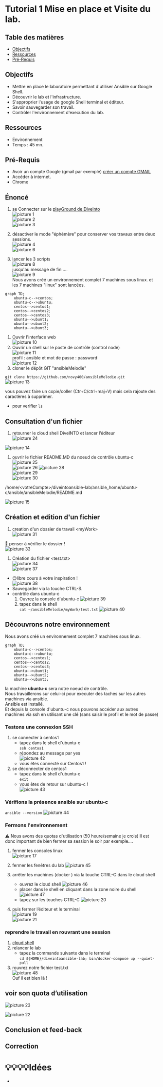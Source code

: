 # Tutorial 1 Mise en place et Visite du lab. 
## Table des matières
- [Objectifs](#objectifs)  
- [Ressources](#ressources)
- [Pré-Requis](#pré-requis)  
## Objectifs  
- Mettre en place le laboratoire permettant d'utiliser Ansible sur Google Shell.
- Découvrir le lab et l'infrastructure.
- S'approprier l'usage de google Shell terminal et éditeur.
- Savoir sauvegarder son travail.
- Contrôler l'environnement d'execution du lab.	
## Ressources
- Environnement 
- Temps : 45 mn.
## Pré-Requis
- Avoir un compte Google (gmail par exemple) 
    [créer un compte GMAIL](https://support.google.com/mail/answer/56256?hl=fr)
- Accéder à internet.
- Chrome 

## Énoncé  
1. se Connecter sur le [playGround de DiveInto](https://diveinto.com/p/playground)  
![picture 1](../../images/7ffe3c8d25c328686238ec595923c5fe41a57a3b7745a323ec88a5e77a3ccb1a.png)  
![picture 2](../../images/7f2b4d8c8da5f4d3446c0d1654326f60239e4bc20da736acc3b8297ce0ae3476.png)  
![picture 3](../../images/75cf010d097279ecd617f7d0827635497e415c8fa5e8d80c144468df3ab02062.png)  

1. désactiver le mode "éphémère" pour conserver vos travaux entre deux sessions.  
![picture 4](../../images/1141068da53df76d751e30b5914229ac648a00e7c1592cef91f08924a25b75b8.png)  
![picture 6](../../images/9dd0dec6aa544d22583f3f6ff858a0cad3580a40572ffc8ccc676da9cc957663.png)  
1. lancer les 3 scripts  
![picture 8](../../images/cf296d934e826e84851da6578934d1ab73659aa7cd8d68963d1716677281fdf8.png)  
jusqu'au message de fin ....  
![picture 9](../../images/d299326d52bce6034f9f9d46e61f24318453e1b10494d9b6a8b7006081960f3e.png)  
Nous avons créé un environnement complet 7 machines sous linux.
et les 7 machines "linux" sont lancées. 
```mermaid
graph TD;
    ubuntu-c-->centos;
    ubuntu-c-->ubuntu;
    centos-->centos1;
    centos-->centos2;
    centos-->centos3;
    ubuntu-->ubunt1;
    ubuntu-->ubunt2;
    ubuntu-->ubunt3;
```  
1. Ouvrir l'interface web  
![picture 10](../../images/b40cad2235b20a6c5b4772f0ae5e0c01b9311d5f7d83a27adf9276aaaeff4ba2.png)  
1. Ouvrir un shell sur le poste de contrôle (control node)  
![picture 11](../../images/def6b7c6e72206c8bdd67464a0e286b12c40bfcd0f7231dd37a9718da4f23713.png)  
profil : ansible et mot de passe : password  
![picture 12](../../images/8e9b7005f84bfca8958281ba832156f78125048d8dd7a334c2179aac84a38f5b.png)  
1. cloner le dépôt GIT  "ansibleMelodie"  

`git clone https://github.com/novy400/ansibleMelodie.git`  
![picture 13](../../images/bb085135e32b1ff44736423bc12d91fd4dc2d69ea13b68e5e25e61861e8651e4.png) 

vous pouvez faire un copie/coller (Ctr+C/ctrl+maj+V) mais cela rajoute des caractères à supprimer.
- pour verifier `ls`   

## Consultation d'un fichier
1. retourner le cloud shell DiveINTO et lancer l’éditeur  
![picture 24](../../images/646fd4976a23ad7f39308168e71c2b986caa1a70f9780d0c1f547d4969363c2c.png)  

![picture 14](../../images/2b52b084e35690234d76819ce60d4c633d2d1d67cdcabb0f19fc065978b25641.png)  
1. ouvrir le fichier README.MD du noeud de contrôle ubuntu-c 
![picture 25](../../images/de16a500cca1ea1e49099a69b02e81f197a77a9bdf40bcd515d98082c3e386d2.png)  
![picture 26](../../images/23ff4406d01317323b1bb54c7c7ca2890a05897cca9cbeeeb40cc31aaefbd3eb.png) 
![picture 28](../../images/a67a66423e45b1a495f3f891a63727db896dfe224cdb2fe7708b7d53c3aafaed.png)  
![picture 29](../../images/b8ce45732a918713eb4820bedf58ece64f64ce4d10fe4477841a02b7ab0d779f.png)  
![picture 30](../../images/15e7e5cbdc33ce1e53631ba48639639ae0a3a7c84ed185b9d567962550b60f82.png)  

/home/\<votreCompte\>/diveintoansible-lab/ansible_home/ubuntu-c/ansible/ansibleMelodie/README.md

![picture 15](../../images/03016ede7c979a3f72078c03f6fa753462fd6dc119c08170ad8b8e56fc5471b5.png)  

## Création et edition d'un fichier 
1. creation d'un dossier de travail \<myWork\>  
![picture 31](../../images/77d192056e856e44cf16ad7bf1a320cfec6657570f1ba4cf870f58aec39f788e.png)  
 

🧐 penser à vérifier le dossier !  
![picture 33](../../images/559781e23eb8abaeae3a48f9ceb62805307dd0445cba95d866840ee03e7513b2.png)  

1. Création du fichier \<test.txt\>  
![picture 34](../../images/81ffa791d53cafd22b35acc3140652924b676856f4dbcbdd8550343ca2a1425c.png)  
![picture 37](../../images/6a3ec386b53dc2cf45d3a9224fe718ef5c9b1d334bdc70bb81e3c836dc039cf1.png)  
- 😉libre cours à votre inspiration !  
![picture 38](../../images/867ca592336f85c9037fc325d755621a07094fced3f77532d327effe27e10b04.png)  
- Sauvegarder via la touche CTRL-S.
- contrôle dans ubuntu-c
    1. Ouvrez la console d'ubuntu-c
    ![picture 39](../../images/05912e7204c2f523b30a2d1c65d41940becd2c783bdc6efa835d8de766444b3a.png)  
    1. tapez dans le shell  
    `cat ~/ansibleMelodie/myWork/test.txt`
![picture 40](../../images/e190085e83b7c6182d2096b48968a12d98e8ee4a92aa634bb11a070d9951bcf5.png)  
 

## Découvrons notre environnement 
Nous avons créé un environnement complet 7 machines sous linux.
```mermaid
graph TD;
    ubuntu-c-->centos;
    ubuntu-c-->ubuntu;
    centos-->centos1;
    centos-->centos2;
    centos-->centos3;
    ubuntu-->ubunt1;
    ubuntu-->ubunt2;
    ubuntu-->ubunt3;
```
la machine **ubuntu-c** sera notre noeud de contrôle.  
Nous travaillerons sur celui-ci pour executer des taches sur les autres machines via ansible.  
Ansible est installé.  
Et depuis la console d'ubuntu-c nous pouvons accéder aux autres machines via ssh en utilisant une clé (sans saisir le profil et le mot de passe)
### Testons une connexion SSH  
1. se connecter à centos1  
    - tapez dans le shell d'ubuntu-c  
        `ssh centos1`  
    - répondez au message par yes   
        ![picture 42](../../images/16c0e9bc3050b13add0a6bd31b1ddc946ee095dfaa7724504804ae776801b933.png)  
    - vous êtes connecté sur Centos1 ! 
1. se déconnecter de centos1   
    - tapez dans le shell d'ubuntu-c   
        `exit`
    - vous êtes de retour sur ubuntu-c !  
        ![picture 43](../../images/2750de419eeab5d38c2a6f74c1f74eae76d952ba60f35d24b54491fc6f3b6309.png)  
  
### Vérifions la présence ansible  sur ubuntu-c  
`ansible --version`
![picture 44](../../images/e282c2b4285d0db4f42a20af98120e6b5fa85436b43e77bf629a761b84185e8c.png)  

### Fermons l'environnement
⚠ Nous avons des quotas d'utilisation (50 heure/semaine je crois)
Il est donc important de bien fermer sa session le soir par exemple....

1. fermer les consoles linux  
![picture 17](../../images/c2d037baae22adb3ca90c6d090816ca25b0341e0e1273deaf71da32034720794.png)  
1. fermer les fenêtres du lab
![picture 45](../../images/65ca76f131ca0b58857f51f3dbdc450b2ffc4b27b0a556b1ee69c2ab7420a0aa.png)  

1. arrêter les machines (docker ) via la touche CTRL-C dans le cloud shell
    - ouvrez le cloud shell
    ![picture 46](../../images/1d8e0a37443c3268d60b5e75cd25053b96336095e8ca60db038e7df123848a90.png)  
    - placer dans le shell en cliquant dans la zone noire du shell  
    ![picture 47](../../images/164b39dd228366cb85ba263399ed81bdf6cd931089247676c3e7dbf147e95ecf.png)  
    - tapez sur les touches CTRL-C
    ![picture 20](../../images/9999b4c0812c58c8f4a94a177b15b851cd6e546fdbd1703d238fb63e95f1f56e.png)  

1. puis fermer l’éditeur et le terminal  
![picture 19](../../images/4a7d66029f09ef07932cca53c99c158b58f0475da9f6d54e27ff182c1ed90983.png)  
![picture 21](../../images/de8913f53dca64e2accd82c9bc0794d4a95ddd2e6fd468fd95a9fa8ba39c5894.png)  
### reprendre le travail en rouvrant une session  
1. [cloud shell](https://shell.cloud.google.com/?show=terminal)  
1. relancer le lab
    - tapez la commande suivante dans le terminal  
    `cd ${HOME}/diveintoansible-lab; bin/docker-compose up --quiet-pull`
1. rouvrez notre fichier test.txt  
![picture 48](../../images/8c37e22674c9f1305782384faf98ec4cb30728023de5b1d5ecce5dcf5b5da107.png)  
Ouf il est bien là ! 

## voir son quota d’utilisation  
![picture 23](../../images/96710428b4c3ad8a028273ee15cd2fa84be0a880ef4eb029843ab60694a89b1a.png)  

![picture 22](../../images/ecccb26685f64d9ae6ca57478ee2a6e1165292d5dbbcec996f9e958afe698e72.png)  

## Conclusion et feed-back  

## Correction  



# 💡💡💡💡Idées 
- 